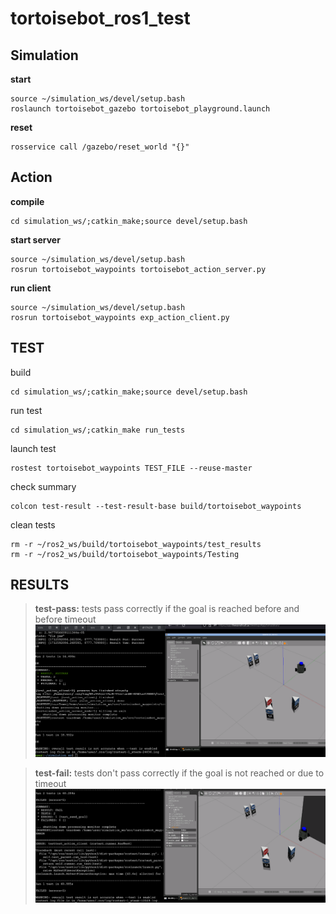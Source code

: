 # tortoisebot_ros1_test

## Simulation
**start**
```shell
source ~/simulation_ws/devel/setup.bash
roslaunch tortoisebot_gazebo tortoisebot_playground.launch
```

**reset**
```shell
rosservice call /gazebo/reset_world "{}"
```

## Action
**compile**
```shell
cd simulation_ws/;catkin_make;source devel/setup.bash
```

**start server**
```shell
source ~/simulation_ws/devel/setup.bash
rosrun tortoisebot_waypoints tortoisebot_action_server.py
```

**run client**
```shell
source ~/simulation_ws/devel/setup.bash
rosrun tortoisebot_waypoints exp_action_client.py
```

## TEST
build
```shell
cd simulation_ws/;catkin_make;source devel/setup.bash
```
run test
```shell
cd simulation_ws/;catkin_make run_tests
```
launch test
```
rostest tortoisebot_waypoints TEST_FILE --reuse-master
```
check summary
```shell
colcon test-result --test-result-base build/tortoisebot_waypoints
```
clean tests
```
rm -r ~/ros2_ws/build/tortoisebot_waypoints/test_results
rm -r ~/ros2_ws/build/tortoisebot_waypoints/Testing
```

## RESULTS
> **test-pass:** 
tests pass correctly if the goal is reached before and before timeout
![test-pass](pictures/ros1_pass.png)

> **test-fail:** 
tests don't pass correctly if the goal is not reached or due to timeout
![test-fail](pictures/ros1_fail.png)
